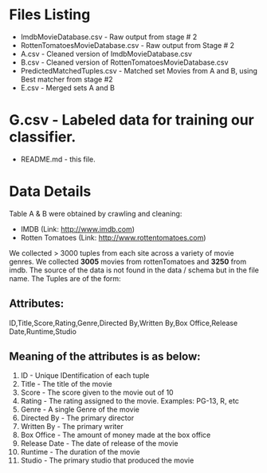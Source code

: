 # Files Listing

* ImdbMovieDatabase.csv - Raw output from stage # 2
* RottenTomatoesMovieDatabase.csv - Raw output from Stage # 2
* A.csv - Cleaned version of ImdbMovieDatabase.csv
* B.csv - Cleaned version of RottenTomatoesMovieDatabase.csv
* PredictedMatchedTuples.csv - Matched set Movies from A and B, using Best matcher from stage #2
* E.csv - Merged sets A and B
# G.csv - Labeled data for training our classifier.
* README.md - this file.

# Data Details
Table A & B were obtained by crawling and cleaning:
* IMDB (Link: http://www.imdb.com)
* Rotten Tomatoes (Link: http://www.rottentomatoes.com)

We collected > 3000 tuples from each site across a variety of movie genres.  We collected **3005** movies from rottenTomatoes and **3250** from imdb.  The source of the data is not found in the data / schema but in the file name.  The Tuples are of the form:

## Attributes:
ID,Title,Score,Rating,Genre,Directed By,Written By,Box Office,Release Date,Runtime,Studio

## Meaning of the attributes is as below:
1. ID - Unique IDentification of each tuple
1. Title - The title of the movie
1. Score - The score given to the movie out of 10
1. Rating - The rating assigned to the movie. Examples: PG-13, R, etc
1. Genre - A single Genre of the movie
1. Directed By - The primary director
1. Written By - The primary writer
1. Box Office - The amount of money made at the box office 
1. Release Date - The date of release of the movie
1. Runtime - The duration of the movie
1. Studio - The primary studio that produced the movie

